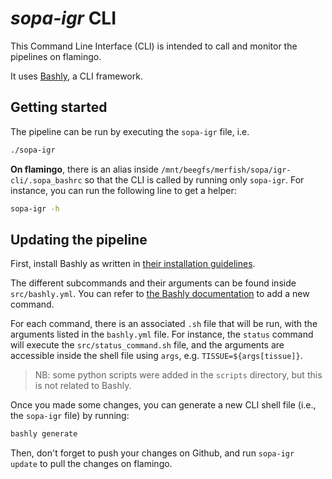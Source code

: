 # *sopa-igr* CLI

This Command Line Interface (CLI) is intended to call and monitor the pipelines on flamingo.

It uses [Bashly](https://bashly.dannyb.co/), a CLI framework.

## Getting started

The pipeline can be run by executing the `sopa-igr` file, i.e.

```sh
./sopa-igr
```
**On flamingo**, there is an alias inside `/mnt/beegfs/merfish/sopa/igr-cli/.sopa_bashrc` so that the CLI is called by running only `sopa-igr`. For instance, you can run the following line to get a helper:

```sh
sopa-igr -h
```

## Updating the pipeline

First, install Bashly as written in [their installation guidelines](https://bashly.dannyb.co/installation/).

The different subcommands and their arguments can be found inside `src/bashly.yml`. You can refer to [the Bashly documentation](https://bashly.dannyb.co/) to add a new command.

For each command, there is an associated `.sh` file that will be run, with the arguments listed in the `bashly.yml` file. For instance, the `status` command will execute the `src/status_command.sh` file, and the arguments are accessible inside the shell file using `args`, e.g. `TISSUE=${args[tissue]}`.

> NB: some python scripts were added in the `scripts` directory, but this is not related to Bashly.

Once you made some changes, you can generate a new CLI shell file (i.e., the `sopa-igr` file) by running:

```sh
bashly generate
```

Then, don't forget to push your changes on Github, and run `sopa-igr update` to pull the changes on flamingo.